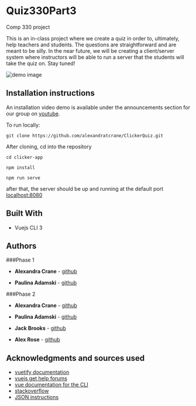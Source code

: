 # Quiz330Part3

Comp 330 project 

This is an in-class project where we create a quiz in order to, ultimately, help teachers and students. The questions are straightforward and are meant to be silly. In the near future, we will be creating a client/server system where instructors will be able to run a server that the students will take the quiz on. Stay tuned!


![demo image](./clicker-quiz/src/assets/demo.png)

## Installation instructions

An installation video demo is available under the announcements section for our group on [youtube](https://www.youtube.com/watch?v=uRLDisjbjMY240064929).

To run locally:

```
git clone https://github.com/alexandratcrane/ClickerQuiz.git 
```

After cloning, cd into the repository

```
cd clicker-app
```

```
npm install
```

```
npm run serve
```

after that, the server should be up and running at the default port [localhost:8080](http://localhost:8080/) 


## Built With

* Vuejs CLI 3


## Authors
###Phase 1
* **Alexandra Crane** - [github](https://github.com/alexandratcrane)

* **Paulina Adamski** - [github](https://github.com/paulinusia)

###Phase 2
* **Alexandra Crane** - [github](https://github.com/alexandratcrane)

* **Paulina Adamski** - [github](https://github.com/paulinusia)

* **Jack Brooks** - [github](https://github.com/jbrooks11)

* **Alex Rose** - [github](https://github.com/acrose99)


## Acknowledgments and sources used

*  [vuetify documentation](https://vuetifyjs.com/en/getting-started/quick-start)
* [vuejs get help forums](https://forum.vuejs.org/t/cannot-read-property-of-undefined-yet-the-data-is-displayed/15494/5)
* [vue documentation for the CLI](https://vuejs.org/v2/guide/components.html)
* [stackoverflow](https://stackoverflow.com/questions/34865348/vuejs-set-a-radio-button-checked-if-statement-is-true)
* [JSON instructions](https://www.w3schools.com/js/js_json_intro.asp)

